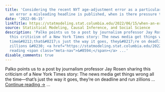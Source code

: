 ```yaml
---
title: 'Considering the recent NYT age-adjustment error as a particular example:  When
  an error a misleading headline is published, when is there pressure to get it changed?'
date: '2022-06-15'
linkTitle: https://statmodeling.stat.columbia.edu/2022/06/15/when-an-error-is-published-when-is-there-enough-pressure-so-that-it-gets-corrected/
source: Statistical Modeling, Causal Inference, and Social Science
description: 'Palko points us to a post by journalism professor Jay Rosen sharing
  this criticism of a New York Times story: The news media get things wrong all the
  time&#8212;that&#8217;s just the way it goes, they&#8217;re on deadline and run
  zillions &#8230; <a href="https://statmodeling.stat.columbia.edu/2022/06/15/when-an-error-is-published-when-is-there-enough-pressure-so-that-it-gets-corrected/">Continue
  reading <span class="meta-nav">&#8594;</span></a> ...'
disable_comments: true
---
```

Palko points us to a post by journalism professor Jay Rosen sharing this criticism of a New York Times story: The news media get things wrong all the time&#8212;that&#8217;s just the way it goes, they&#8217;re on deadline and run zillions &#8230; <a href="https://statmodeling.stat.columbia.edu/2022/06/15/when-an-error-is-published-when-is-there-enough-pressure-so-that-it-gets-corrected/">Continue reading <span class="meta-nav">&#8594;</span></a> ...